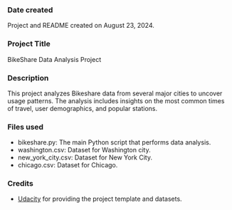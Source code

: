                                                                                                                                            
### Date created
Project and README created on August 23, 2024.

### Project Title
BikeShare Data Analysis Project

### Description
This project analyzes Bikeshare data from several major cities to uncover usage patterns. The analysis includes insights on the most common times of travel, user demographics, and popular stations.

### Files used
- bikeshare.py: The main Python script that performs data analysis.
- washington.csv: Dataset for Washington city.
- new_york_city.csv: Dataset for New York City.
- chicago.csv: Dataset for Chicago.


### Credits
- [Udacity](https://www.udacity.com/) for providing the project template and datasets.